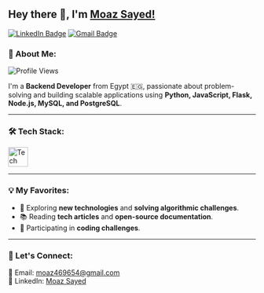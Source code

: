 ## Hey there 👋, I'm [Moaz Sayed!](https://github.com/moaz)

[![LinkedIn Badge](https://img.shields.io/badge/-LinkedIn-0e76a8?style=flat-square&logo=Linkedin&logoColor=white)](https://linkedin.com/in/moaz-sayed)
[![Gmail Badge](https://img.shields.io/badge/-Gmail-D14836?style=flat-square&logo=Gmail&logoColor=white)](mailto:moaz.sayed@example.com)

### 🚀 About Me:
<p align="left"> <img src="https://komarev.com/ghpvc/?username=moaz&label=Profile%20views&color=0e75b6&style=flat" alt="Profile Views" /> </p>

I'm a **Backend Developer** from Egypt 🇪🇬, passionate about problem-solving and building scalable applications using **Python, JavaScript, Flask, Node.js, MySQL, and PostgreSQL**.

---

### 🛠 Tech Stack:
<p align="left">
  <img src="https://skillicons.dev/icons?i=python,flask,fastapi,js,ts,nodejs,express,mysql,postgres,mongodb,docker,git,linux" height="40" alt="Tech Stack" />
</p>

---



### 💡 My Favorites:
- 🚀 Exploring **new technologies** and **solving algorithmic challenges**.
- 📚 Reading **tech articles** and **open-source documentation**.
- 🎯 Participating in **coding challenges**.

---

### 💬 Let's Connect:
📧 Email: [moaz469654@gmail.com](mailto:moaz.sayed@example.com)  
💼 LinkedIn: [Moaz Sayed](https://linkedin.com/in/moaz-sayed)  


</div>
